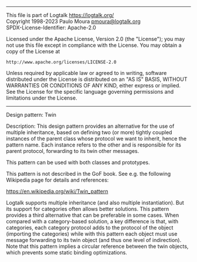 ________________________________________________________________________

This file is part of Logtalk <https://logtalk.org/>  
Copyright 1998-2023 Paulo Moura <pmoura@logtalk.org>  
SPDX-License-Identifier: Apache-2.0

Licensed under the Apache License, Version 2.0 (the "License");
you may not use this file except in compliance with the License.
You may obtain a copy of the License at

    http://www.apache.org/licenses/LICENSE-2.0

Unless required by applicable law or agreed to in writing, software
distributed under the License is distributed on an "AS IS" BASIS,
WITHOUT WARRANTIES OR CONDITIONS OF ANY KIND, either express or implied.
See the License for the specific language governing permissions and
limitations under the License.
________________________________________________________________________


Design pattern:
	Twin

Description:
	This design pattern provides an alternative for the use of
	multiple inheritance, based on defining two (or more) tightly
	coupled instances of the parent class whose protocol we want
	to inherit, hence the pattern name. Each instance refers to the
	other and is responsible for its parent protocol, forwarding to
	its twin other messages.

This pattern can be used with both classes and prototypes.

This pattern is not described in the GoF book. See e.g. the following
Wikipedia page for details and references:

https://en.wikipedia.org/wiki/Twin_pattern

Logtalk supports multiple inheritance (and also multiple instantiation).
But its support for categories often allows better solutions. This pattern
provides a third alternative that can be preferable in some cases. When
compared with a category-based solution, a key difference is that, with
categories, each category protocol adds to the protocol of the object
(importing the categories) while with this pattern each object must use
message forwarding to its twin object (and thus one level of indirection).
Note that this pattern implies a circular reference between the twin
objects, which prevents some static binding optimizations.
